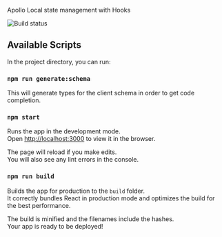 Apollo Local state management with Hooks

![Build status](https://github.com/ryands17/react-apollo-linkstate/workflows/CI/badge.svg)

## Available Scripts

In the project directory, you can run:

### `npm run generate:schema`

This will generate types for the client schema in order to get code completion.

### `npm start`

Runs the app in the development mode.<br>
Open [http://localhost:3000](http://localhost:3000) to view it in the browser.

The page will reload if you make edits.<br>
You will also see any lint errors in the console.

### `npm run build`

Builds the app for production to the `build` folder.<br>
It correctly bundles React in production mode and optimizes the build for the best performance.

The build is minified and the filenames include the hashes.<br>
Your app is ready to be deployed!
